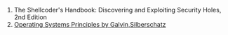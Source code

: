 1. The Shellcoder's Handbook: Discovering and Exploiting Security Holes, 2nd Edition
2. [Operating Systems Principles by Galvin,Silberschatz](http://www.uobabylon.edu.iq/download/M.S%202013-2014/Operating_System_Concepts,_8th_Edition%5BA4%5D.pdf)

